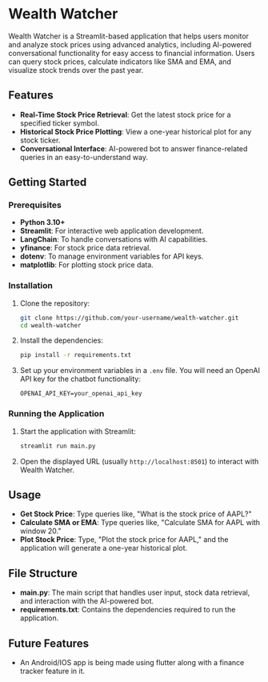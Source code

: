 # Wealth Watcher

Wealth Watcher is a Streamlit-based application that helps users monitor and analyze stock prices using advanced analytics, including AI-powered conversational functionality for easy access to financial information. Users can query stock prices, calculate indicators like SMA and EMA, and visualize stock trends over the past year.

## Features

- **Real-Time Stock Price Retrieval**: Get the latest stock price for a specified ticker symbol.
- **Historical Stock Price Plotting**: View a one-year historical plot for any stock ticker.
- **Conversational Interface**: AI-powered bot to answer finance-related queries in an easy-to-understand way.

## Getting Started

### Prerequisites

- **Python 3.10+**
- **Streamlit**: For interactive web application development.
- **LangChain**: To handle conversations with AI capabilities.
- **yfinance**: For stock price data retrieval.
- **dotenv**: To manage environment variables for API keys.
- **matplotlib**: For plotting stock price data.

### Installation

1. Clone the repository:
   ```bash
   git clone https://github.com/your-username/wealth-watcher.git
   cd wealth-watcher
   ```

2. Install the dependencies:
   ```bash
   pip install -r requirements.txt
   ```

3. Set up your environment variables in a `.env` file. You will need an OpenAI API key for the chatbot functionality:
   ```plaintext
   OPENAI_API_KEY=your_openai_api_key
   ```

### Running the Application

1. Start the application with Streamlit:
   ```bash
   streamlit run main.py
   ```

2. Open the displayed URL (usually `http://localhost:8501`) to interact with Wealth Watcher.

## Usage

- **Get Stock Price**: Type queries like, "What is the stock price of AAPL?"
- **Calculate SMA or EMA**: Type queries like, "Calculate SMA for AAPL with window 20."
- **Plot Stock Price**: Type, "Plot the stock price for AAPL," and the application will generate a one-year historical plot.

## File Structure

- **main.py**: The main script that handles user input, stock data retrieval, and interaction with the AI-powered bot.
- **requirements.txt**: Contains the dependencies required to run the application.

## Future Features

- An Android/IOS app is being made using flutter along with a finance tracker feature in it.
